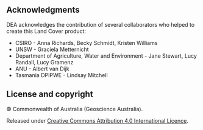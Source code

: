 ## Acknowledgments

DEA acknowledges the contribution of several collaborators who helped to create this Land Cover product:
* CSIRO - Anna Richards, Becky Schmidt, Kristen Williams
* UNSW - Graciela Metternicht
* Department of Agriculture, Water and Environment - Jane Stewart, Lucy Randall, Lucy Gramenz
* ANU - Albert van Dijk
* Tasmania DPIPWE - Lindsay Mitchell

## License and copyright

&copy; Commonwealth of Australia (Geoscience Australia).

Released under [Creative Commons Attribution 4.0 International Licence](https://creativecommons.org/licenses/by/4.0/).

